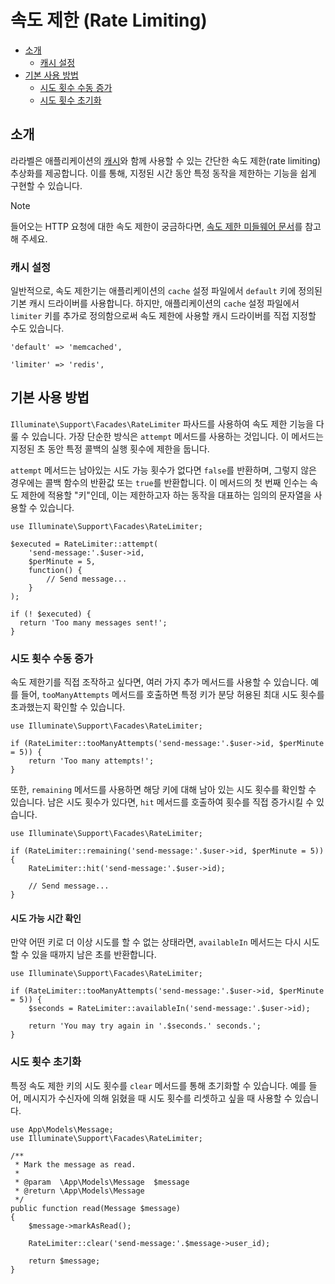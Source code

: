 # 속도 제한 (Rate Limiting)

- [소개](#introduction)
    - [캐시 설정](#cache-configuration)
- [기본 사용 방법](#basic-usage)
    - [시도 횟수 수동 증가](#manually-incrementing-attempts)
    - [시도 횟수 초기화](#clearing-attempts)

<a name="introduction"></a>
## 소개

라라벨은 애플리케이션의 [캐시](cache)와 함께 사용할 수 있는 간단한 속도 제한(rate limiting) 추상화를 제공합니다. 이를 통해, 지정된 시간 동안 특정 동작을 제한하는 기능을 쉽게 구현할 수 있습니다.

> [!NOTE]
> 들어오는 HTTP 요청에 대한 속도 제한이 궁금하다면, [속도 제한 미들웨어 문서](routing#rate-limiting)를 참고해 주세요.

<a name="cache-configuration"></a>
### 캐시 설정

일반적으로, 속도 제한기는 애플리케이션의 `cache` 설정 파일에서 `default` 키에 정의된 기본 캐시 드라이버를 사용합니다. 하지만, 애플리케이션의 `cache` 설정 파일에서 `limiter` 키를 추가로 정의함으로써 속도 제한에 사용할 캐시 드라이버를 직접 지정할 수도 있습니다.

```
'default' => 'memcached',

'limiter' => 'redis',
```

<a name="basic-usage"></a>
## 기본 사용 방법

`Illuminate\Support\Facades\RateLimiter` 파사드를 사용하여 속도 제한 기능을 다룰 수 있습니다. 가장 단순한 방식은 `attempt` 메서드를 사용하는 것입니다. 이 메서드는 지정된 초 동안 특정 콜백의 실행 횟수에 제한을 둡니다.

`attempt` 메서드는 남아있는 시도 가능 횟수가 없다면 `false`를 반환하며, 그렇지 않은 경우에는 콜백 함수의 반환값 또는 `true`를 반환합니다. 이 메서드의 첫 번째 인수는 속도 제한에 적용할 "키"인데, 이는 제한하고자 하는 동작을 대표하는 임의의 문자열을 사용할 수 있습니다.

```
use Illuminate\Support\Facades\RateLimiter;

$executed = RateLimiter::attempt(
    'send-message:'.$user->id,
    $perMinute = 5,
    function() {
        // Send message...
    }
);

if (! $executed) {
  return 'Too many messages sent!';
}
```

<a name="manually-incrementing-attempts"></a>
### 시도 횟수 수동 증가

속도 제한기를 직접 조작하고 싶다면, 여러 가지 추가 메서드를 사용할 수 있습니다. 예를 들어, `tooManyAttempts` 메서드를 호출하면 특정 키가 분당 허용된 최대 시도 횟수를 초과했는지 확인할 수 있습니다.

```
use Illuminate\Support\Facades\RateLimiter;

if (RateLimiter::tooManyAttempts('send-message:'.$user->id, $perMinute = 5)) {
    return 'Too many attempts!';
}
```

또한, `remaining` 메서드를 사용하면 해당 키에 대해 남아 있는 시도 횟수를 확인할 수 있습니다. 남은 시도 횟수가 있다면, `hit` 메서드를 호출하여 횟수를 직접 증가시킬 수 있습니다.

```
use Illuminate\Support\Facades\RateLimiter;

if (RateLimiter::remaining('send-message:'.$user->id, $perMinute = 5)) {
    RateLimiter::hit('send-message:'.$user->id);

    // Send message...
}
```

<a name="determining-limiter-availability"></a>
#### 시도 가능 시간 확인

만약 어떤 키로 더 이상 시도를 할 수 없는 상태라면, `availableIn` 메서드는 다시 시도할 수 있을 때까지 남은 초를 반환합니다.

```
use Illuminate\Support\Facades\RateLimiter;

if (RateLimiter::tooManyAttempts('send-message:'.$user->id, $perMinute = 5)) {
    $seconds = RateLimiter::availableIn('send-message:'.$user->id);

    return 'You may try again in '.$seconds.' seconds.';
}
```

<a name="clearing-attempts"></a>
### 시도 횟수 초기화

특정 속도 제한 키의 시도 횟수를 `clear` 메서드를 통해 초기화할 수 있습니다. 예를 들어, 메시지가 수신자에 의해 읽혔을 때 시도 횟수를 리셋하고 싶을 때 사용할 수 있습니다.

```
use App\Models\Message;
use Illuminate\Support\Facades\RateLimiter;

/**
 * Mark the message as read.
 *
 * @param  \App\Models\Message  $message
 * @return \App\Models\Message
 */
public function read(Message $message)
{
    $message->markAsRead();

    RateLimiter::clear('send-message:'.$message->user_id);

    return $message;
}
```

